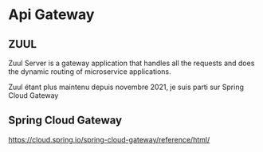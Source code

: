 # Api Gateway

## ZUUL
Zuul Server is a gateway application that handles all the requests and does the dynamic routing of microservice applications. 

Zuul étant plus maintenu depuis novembre 2021, je suis parti sur Spring Cloud Gateway

## Spring Cloud Gateway

https://cloud.spring.io/spring-cloud-gateway/reference/html/
